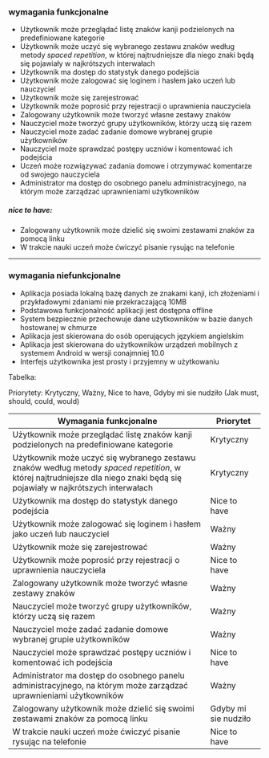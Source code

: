 ### wymagania funkcjonalne
- Użytkownik może przeglądać listę znaków kanji podzielonych na predefiniowane kategorie 
- Użytkownik może uczyć się wybranego zestawu znaków według metody *spaced repetition*, w której najtrudniejsze dla niego znaki będą się pojawiały w najkrótszych interwałach
- Użytkownik ma dostęp do statystyk danego podejścia
- Użytkownik może zalogować się loginem i hasłem jako uczeń lub nauczyciel
- Użytkownik może się zarejestrować
- Użytkownik może poprosić przy rejestracji o uprawnienia nauczyciela
- Zalogowany użytkownik może tworzyć własne zestawy znaków
- Nauczyciel może tworzyć grupy użytkowników, którzy uczą się razem
- Nauczyciel może zadać zadanie domowe wybranej grupie użytkowników
- Nauczyciel może sprawdzać postępy uczniów i komentować ich podejścia
- Uczeń może rozwiązywać zadania domowe i otrzymywać komentarze od swojego nauczyciela
- Administrator ma dostęp do osobnego panelu administracyjnego, na którym może zarządzać uprawnieniami użytkowników
##### nice to have:
- Zalogowany użytkownik może dzielić się swoimi zestawami znaków za pomocą linku
- W trakcie nauki uczeń może ćwiczyć pisanie rysując na telefonie

---
### wymagania niefunkcjonalne
- Aplikacja posiada lokalną bazę danych ze znakami kanji, ich złożeniami i przykładowymi zdaniami nie przekraczającą 10MB
- Podstawowa funkcjonalność aplikacji jest dostępna offline
- System bezpiecznie przechowuje dane użytkowników w bazie danych hostowanej w chmurze
- Aplikacja jest skierowana do osób operujących językiem angielskim
- Aplikacja jest skierowana do użytkowników urządzeń mobilnych z systemem Android w wersji conajmniej 10.0
- Interfejs użytkownika jest prosty i przyjemny w użytkowaniu

Tabelka:

Priorytety:
Krytyczny, Ważny, Nice to have, Gdyby mi sie nudziło (Jak must, should, could, would)

| Wymagania funkcjonalne | Priorytet |
| --- | --- |
| Użytkownik może przeglądać listę znaków kanji podzielonych na predefiniowane kategorie | Krytyczny |
| Użytkownik może uczyć się wybranego zestawu znaków według metody *spaced repetition*, w której najtrudniejsze dla niego znaki będą się pojawiały w najkrótszych interwałach | Krytyczny |
| Użytkownik ma dostęp do statystyk danego podejścia | Nice to have |
| Użytkownik może zalogować się loginem i hasłem jako uczeń lub nauczyciel | Ważny |
| Użytkownik może się zarejestrować | Ważny |
| Użytkownik może poprosić przy rejestracji o uprawnienia nauczyciela | Nice to have |
| Zalogowany użytkownik może tworzyć własne zestawy znaków | Ważny |
| Nauczyciel może tworzyć grupy użytkowników, którzy uczą się razem | Ważny |
| Nauczyciel może zadać zadanie domowe wybranej grupie użytkowników | Ważny |
| Nauczyciel może sprawdzać postępy uczniów i komentować ich podejścia | Nice to have |
| Administrator ma dostęp do osobnego panelu administracyjnego, na którym może zarządzać uprawnieniami użytkowników | Ważny |
| Zalogowany użytkownik może dzielić się swoimi zestawami znaków za pomocą linku | Gdyby mi sie nudziło
| W trakcie nauki uczeń może ćwiczyć pisanie rysując na telefonie | Nice to have |


